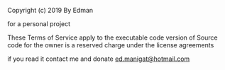 Copyright (c) 2019 By Edman

for a personal project

These Terms of Service apply to the executable code version of Source code for the owner is a reserved charge under the license agreements

if you read it contact me and donate ed.manigat@hotmail.com
